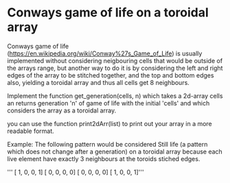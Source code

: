 # Conways game of life on a toroidal array

Conways game of life (https://en.wikipedia.org/wiki/Conway%27s_Game_of_Life) is usually implemented without considering neigbouring cells that would be outside of the arrays range, but another way to do it is by considering the left and right edges of the array to be stitched together, and the top and bottom edges also, yielding a toroidal array and thus all cells get 8 neighbours.

Implement the function get_generation(cells, n) which takes a 2d-array cells an returns generation 'n' of game of life with the initial 'cells' and which considers the array as a toroidal array.

you can use the function print2dArr(list) to print out your array in a more readable format.

Example:
The following pattern would be considered Still life (a pattern which does not change after a generation) on a toroidal array because each live element have exactly 3 neighbours at the toroids stiched edges.

'''
[   1,   0,   0,   1]
[   0,   0,   0,   0]
[   0,   0,   0,   0]
[   1,   0,   0,   1]'''